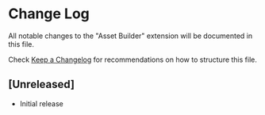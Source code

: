 # Change Log

All notable changes to the "Asset Builder" extension will be documented in this file.

Check [Keep a Changelog](http://keepachangelog.com/) for recommendations on how to structure this file.

## [Unreleased]

- Initial release
